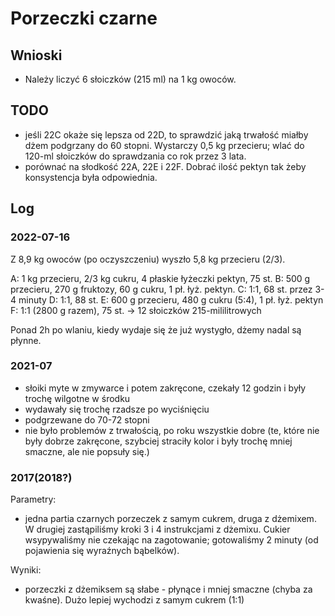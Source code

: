 Porzeczki czarne
================


Wnioski
-------

- Należy liczyć 6 słoiczków (215 ml) na 1 kg owoców.



TODO
----

- jeśli 22C okaże się lepsza od 22D, to sprawdzić jaką trwałość miałby dżem podgrzany do 60 stopni. Wystarczy 0,5 kg przecieru; wlać do 120-ml słoiczków do sprawdzania co rok przez 3 lata.
- porównać na słodkość 22A, 22E i 22F. Dobrać ilość pektyn tak żeby konsystencja była odpowiednia.


Log
---

### 2022-07-16

Z 8,9 kg owoców (po oczyszczeniu) wyszło 5,8 kg przecieru (2/3).

A: 1 kg przecieru, 2/3 kg cukru, 4 płaskie łyżeczki pektyn, 75 st.
B: 500 g przecieru, 270 g fruktozy, 60 g cukru, 1 pł. łyż. pektyn.
C: 1:1, 68 st. przez 3-4 minuty
D: 1:1, 88 st.
E: 600 g przecieru, 480 g cukru (5:4), 1 pł. łyż. pektyn
F: 1:1 (2800 g razem), 75 st. -> 12 słoiczków 215-mililitrowych

Ponad 2h po wlaniu, kiedy wydaje się że już wystygło, dżemy nadal są płynne.

### 2021-07

- słoiki myte w zmywarce i potem zakręcone, czekały 12 godzin i były trochę
  wilgotne w środku
- wydawały się trochę rzadsze po wyciśnięciu
- podgrzewane do 70-72 stopni
- nie było problemów z trwałością, po roku wszystkie dobre (te, które nie były dobrze zakręcone, szybciej straciły kolor i były trochę mniej smaczne, ale nie popsuły się.)

### 2017(2018?)

Parametry:

- jedna partia czarnych porzeczek z samym cukrem, druga z dżemixem. W drugiej
  zastąpiliśmy kroki 3 i 4 instrukcjami z dżemixu. Cukier wsypywaliśmy nie
  czekając na zagotowanie; gotowaliśmy 2 minuty (od pojawienia się wyraźnych
  bąbelków).

Wyniki:

- porzeczki z dżemiksem są słabe - płynące i mniej smaczne (chyba za kwaśne).
  Dużo lepiej wychodzi z samym cukrem (1:1)
